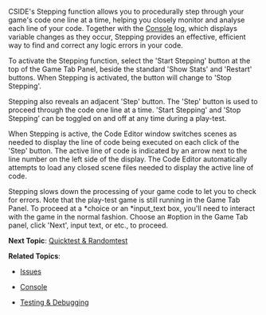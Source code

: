 CSIDE's Stepping function allows you to procedurally step through your game's code one line at a time, helping you closely monitor and analyse each line of your code. Together with the [Console](console.md "Console") log, which displays variable changes as they occur, Stepping provides an effective, efficient way to find and correct any logic errors in your code.

To activate the Stepping function, select the 'Start Stepping' button at the top of the Game Tab Panel, beside the standard 'Show Stats' and 'Restart' buttons. When Stepping is activated, the button will change to 'Stop Stepping'.

Stepping also reveals an adjacent 'Step' button. The 'Step' button is used to proceed through the code one line at a time. 'Start Stepping' and 'Stop Stepping' can be toggled on and off at any time during a play-test.

When Stepping is active, the Code Editor window switches scenes as needed to display the line of code being executed on each click of the 'Step' button. The active line of code is indicated by an arrow next to the line number on the left side of the display. The Code Editor automatically attempts to load any closed scene files needed to display the active line of code.

Stepping slows down the processing of your game code to let you to check for errors. Note that the play-test game is still running in the Game Tab Panel. To proceed at a \*choice or an \*input_text box, you'll need to interact with the game in the normal fashion. Choose an #option in the Game Tab panel, click 'Next', input text, or etc., to proceed.

**Next Topic**: [Quicktest & Randomtest](quicktest-and-randomtest.md "Quicktest & Randomtest")

**Related Topics**:

- [Issues](issues.md "Issues")

- [Console](console.md "Console")

- [Testing & Debugging](testing-and-debugging.md "Testing & Debugging")